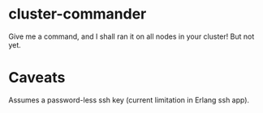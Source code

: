 cluster-commander
=================

Give me a command, and I shall ran it on all nodes in your cluster!
But not yet.


Caveats
=======
Assumes a password-less ssh key (current limitation in Erlang ssh app).
